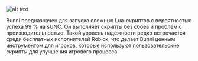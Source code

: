 ![alt text](https://bunniexecutor.com/wp-content/uploads/2025/06/bunni-executor.webp)

Bunni предназначен для запуска сложных Lua-скриптов с вероятностью успеха 99 % на sUNC. Он выполняет скрипты без сбоев и проблем с производительностью. Такой уровень надёжности редко встречается среди бесплатных исполнителей Roblox, что делает Bunni ценным инструментом для игроков, которые используют пользовательские скрипты для улучшения игрового процесса.
